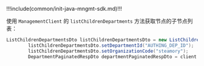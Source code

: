 !!!include(common/init-java-mngmt-sdk.md)!!!

使用 `ManagementClient` 的 `listChildrenDepartments` 方法获取节点的子节点列表：

```java
ListChildrenDepartmentsDto listChildrenDepartmentsDto = new ListChildrenDepartmentsDto();
        listChildrenDepartmentsDto.setDepartmentId("AUTHING_DEP_ID");
        listChildrenDepartmentsDto.setOrganizationCode("steamory");
        DepartmentPaginatedRespDto departmentPaginatedRespDto = client.listChildrenDepartments(listChildrenDepartmentsDto);
```